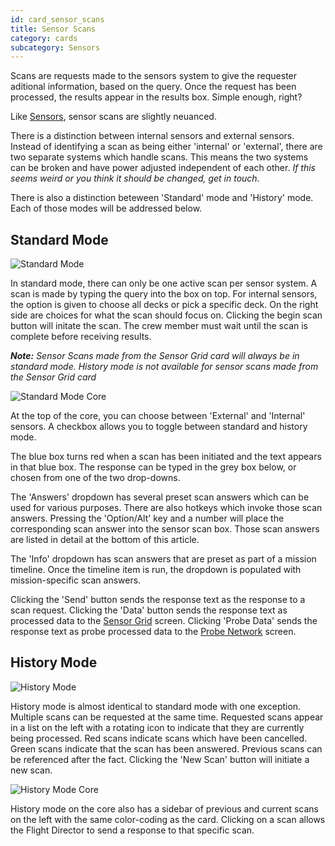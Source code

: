 ```yaml
---
id: card_sensor_scans
title: Sensor Scans
category: cards
subcategory: Sensors
---
```


Scans are requests made to the sensors system to give the requester aditional
information, based on the query. Once the request has been processed, the
results appear in the results box. Simple enough, right?

Like [Sensors](/docs/card_sensors), sensor scans are slightly neuanced.

There is a distinction between internal sensors and external sensors. Instead of
identifying a scan as being either 'internal' or 'external', there are two
separate systems which handle scans. This means the two systems can be broken
and have power adjusted independent of each other. _If this seems weird or you
think it should be changed, get in touch._

There is also a distinction beteween 'Standard' mode and 'History' mode. Each of
those modes will be addressed below.

## Standard Mode

![Standard Mode](/img/card_sensor_scans2.jpg)

In standard mode, there can only be one active scan per sensor system. A scan is
made by typing the query into the box on top. For internal sensors, the option
is given to choose all decks or pick a specific deck. On the right side are
choices for what the scan should focus on. Clicking the begin scan button will
initate the scan. The crew member must wait until the scan is complete before
receiving results.

_**Note:** Sensor Scans made from the Sensor Grid card will always be in
standard mode. History mode is not available for sensor scans made from the
Sensor Grid card_

![Standard Mode Core](/img/core_sensor_scans2.jpg)

At the top of the core, you can choose between 'External' and 'Internal'
sensors. A checkbox allows you to toggle between standard and history mode.

The blue box turns red when a scan has been initiated and the text appears in
that blue box. The response can be typed in the grey box below, or chosen from
one of the two drop-downs.

The 'Answers' dropdown has several preset scan answers which can be used for
various purposes. There are also hotkeys which invoke those scan answers.
Pressing the 'Option/Alt' key and a number will place the corresponding scan
answer into the sensor scan box. Those scan answers are listed in detail at the
bottom of this article.

The 'Info' dropdown has scan answers that are preset as part of a mission
timeline. Once the timeline item is run, the dropdown is populated with
mission-specific scan answers.

Clicking the 'Send' button sends the response text as the response to a scan
request. Clicking the 'Data' button sends the response text as processed data to
the [Sensor Grid](/docs/card_sensors) screen. Clicking 'Probe Data' sends the
response text as probe processed data to the
[Probe Network](/docs/card_probe_network) screen.

## History Mode

![History Mode](/img/card_sensor_scans1.jpg)

History mode is almost identical to standard mode with one exception. Multiple
scans can be requested at the same time. Requested scans appear in a list on the
left with a rotating icon to indicate that they are currently being processed.
Red scans indicate scans which have been cancelled. Green scans indicate that
the scan has been answered. Previous scans can be referenced after the fact.
Clicking the 'New Scan' button will initiate a new scan.

![History Mode Core](/img/core_sensor_scans_1.jpg)

History mode on the core also has a sidebar of previous and current scans on the
left with the same color-coding as the card. Clicking on a scan allows the
Flight Director to send a response to that specific scan.
